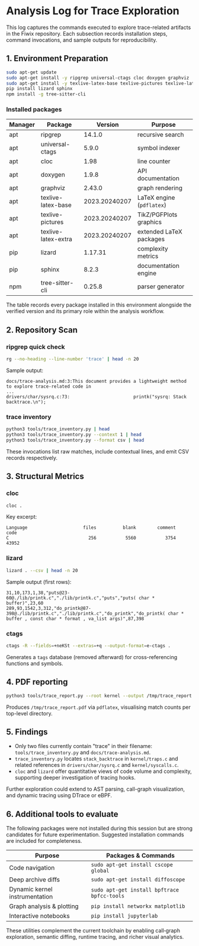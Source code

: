 # Analysis Log for Trace Exploration

This log captures the commands executed to explore trace-related artifacts in the Fiwix repository.
Each subsection records installation steps, command invocations, and sample outputs for reproducibility.

## 1. Environment Preparation

```bash
sudo apt-get update
sudo apt-get install -y ripgrep universal-ctags cloc doxygen graphviz
sudo apt-get install -y texlive-latex-base texlive-pictures texlive-latex-extra
pip install lizard sphinx
npm install -g tree-sitter-cli
```

### Installed packages

| Manager | Package            | Version | Purpose                          |
|---------|--------------------|---------|----------------------------------|
| apt     | ripgrep            | 14.1.0  | recursive search                 |
| apt     | universal-ctags    | 5.9.0   | symbol indexer                   |
| apt     | cloc               | 1.98    | line counter                     |
| apt     | doxygen            | 1.9.8   | API documentation                |
| apt     | graphviz           | 2.43.0  | graph rendering                  |
| apt     | texlive-latex-base | 2023.20240207 | LaTeX engine (`pdflatex`)      |
| apt     | texlive-pictures   | 2023.20240207 | TikZ/PGFPlots graphics         |
| apt     | texlive-latex-extra | 2023.20240207 | extended LaTeX packages      |
| pip     | lizard             | 1.17.31 | complexity metrics               |
| pip     | sphinx             | 8.2.3   | documentation engine             |
| npm     | tree-sitter-cli    | 0.25.8  | parser generator                 |

The table records every package installed in this environment alongside the
verified version and its primary role within the analysis workflow.

## 2. Repository Scan

### ripgrep quick check
```bash
rg --no-heading --line-number 'trace' | head -n 20
```
Sample output:
```
docs/trace-analysis.md:3:This document provides a lightweight method to explore trace-related code in
...
drivers/char/sysrq.c:73:                        printk("sysrq: Stack backtrace.\n");
```

### trace inventory
```bash
python3 tools/trace_inventory.py | head
python3 tools/trace_inventory.py --context 1 | head
python3 tools/trace_inventory.py --format csv | head
```
These invocations list raw matches, include contextual lines, and emit CSV records respectively.

## 3. Structural Metrics

### cloc
```bash
cloc .
```
Key excerpt:
```
Language                     files          blank        comment           code
C                              256           5560           3754          43952
```

### lizard
```bash
lizard . --csv | head -n 20
```
Sample output (first rows):
```
31,10,173,1,38,"puts@23-60@./lib/printk.c","./lib/printk.c","puts","puts( char * buffer)",23,60
289,93,1542,3,312,"do_printk@87-398@./lib/printk.c","./lib/printk.c","do_printk","do_printk( char * buffer , const char * format , va_list args)",87,398
```

### ctags
```bash
ctags -R --fields=+neKSt --extras=+q --output-format=e-ctags .
```
Generates a `tags` database (removed afterward) for cross-referencing functions and symbols.

## 4. PDF reporting

```bash
python3 tools/trace_report.py --root kernel --output /tmp/trace_report.tex
```
Produces `/tmp/trace_report.pdf` via `pdflatex`, visualising match counts per top-level directory.

## 5. Findings

- Only two files currently contain "trace" in their filename: `tools/trace_inventory.py` and `docs/trace-analysis.md`.
- `trace_inventory.py` locates `stack_backtrace` in `kernel/traps.c` and related references in `drivers/char/sysrq.c` and `kernel/syscalls.c`.
- `cloc` and `lizard` offer quantitative views of code volume and complexity, supporting deeper investigation of tracing hooks.

Further exploration could extend to AST parsing, call-graph visualization, and dynamic tracing using DTrace or eBPF.

## 6. Additional tools to evaluate

The following packages were not installed during this session but are strong
candidates for future experimentation.  Suggested installation commands are
included for completeness.

| Purpose                      | Packages & Commands                                      |
|------------------------------|----------------------------------------------------------|
| Code navigation              | `sudo apt-get install cscope global`                     |
| Deep archive diffs           | `sudo apt-get install diffoscope`                        |
| Dynamic kernel instrumentation | `sudo apt-get install bpftrace bpfcc-tools`           |
| Graph analysis & plotting    | `pip install networkx matplotlib`                        |
| Interactive notebooks        | `pip install jupyterlab`                                 |

These utilities complement the current toolchain by enabling call‑graph
exploration, semantic diffing, runtime tracing, and richer visual analytics.

